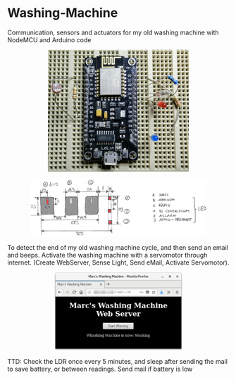 # Washing-Machine
Communication, sensors and actuators for my old washing machine with NodeMCU and Arduino code

<p align="center">
<img src="https://github.com/celatzur/Washing-Machine/blob/master/images/Protoboard_01x.jpeg" width="320" height="277" />
</p>
<p align="center">
<img src="https://github.com/celatzur/Washing-Machine/blob/master/images/WashingMachine_HandSketchxC.jpeg" width="400" height="130" />
</p>

To detect the end of my old washing machine cycle, and then send an email and beeps. Activate the washing machine with a servomotor through internet. (Create WebServer, Sense Light, Send eMail, Activate Servomotor).

<p align="center">
<img src="https://github.com/celatzur/Washing-Machine/blob/master/images/Screenshot_01.png" width="290" height="177" />
</p>

TTD: Check the LDR once every 5 minutes, and sleep after sending the mail to save battery, or between readings. Send mail if battery is low
